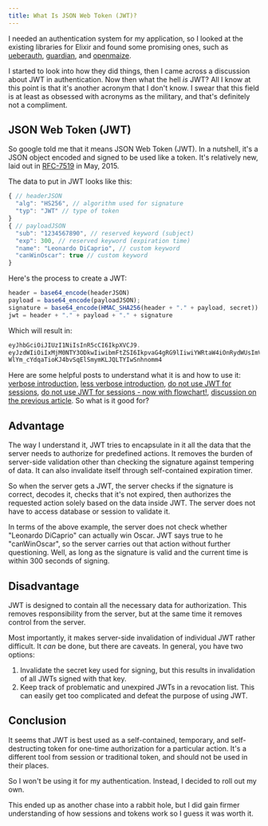 ```yaml
---
title: What Is JSON Web Token (JWT)?
---
```


I needed an authentication system for my application, so I looked at the existing libraries for Elixir and found some promising ones, such as [ueberauth](https://github.com/ueberauth/ueberauth), [guardian](https://github.com/ueberauth/guardian), and [openmaize](https://github.com/riverrun/openmaize). 

I started to look into how they did things, then I came across a discussion about JWT in authentication. Now then what the hell *is* JWT? All I know at this point is that it's another acronym that I don't know. I swear that this field is at least as obsessed with acronyms as the military, and that's definitely not a compliment. 

<!--more-->

## JSON Web Token (JWT)

So google told me that it means JSON Web Token (JWT). In a nutshell, it's a JSON object encoded and signed to be used like a token. It's relatively new, laid out in [RFC-7519](https://tools.ietf.org/html/rfc7519) in May, 2015. 

The data to put in JWT looks like this:

```js
{ // headerJSON
  "alg": "HS256", // algorithm used for signature
  "typ": "JWT" // type of token
}
{ // payloadJSON
  "sub": "1234567890", // reserved keyword (subject)
  "exp": 300, // reserved keyword (expiration time)
  "name": "Leonardo DiCaprio", // custom keyword
  "canWinOscar": true // custom keyword
}
```

Here's the process to create a JWT:

```js
header = base64_encode(headerJSON)
payload = base64_encode(payloadJSON);
signature = base64_encode(HMAC_SHA256(header + "." + payload, secret))
jwt = header + "." + payload + "." + signature
```

Which will result in:
```js
eyJhbGciOiJIUzI1NiIsInR5cCI6IkpXVCJ9.
eyJzdWIiOiIxMjM0NTY3ODkwIiwibmFtZSI6IkpvaG4gRG9lIiwiYWRtaW4iOnRydWUsImV4cCI6MzAwfQ.
WlYm_cYdqaTioKJ4bvSqElSmymKLJQLTYIwSnhnomm4
```

Here are some helpful posts to understand what it is and how to use it: [verbose introduction](https://jwt.io/introduction/), [less verbose introduction](https://stormpath.com/blog/jwt-the-right-way), [do not use JWT for sessions](http://cryto.net/~joepie91/blog/2016/06/13/stop-using-jwt-for-sessions/), [do not use JWT for sessions - now with flowchart!](http://cryto.net/~joepie91/blog/2016/06/19/stop-using-jwt-for-sessions-part-2-why-your-solution-doesnt-work/), [discussion on the previous article](https://news.ycombinator.com/item?id=11895440). So what is it good for?

## Advantage

The way I understand it, JWT tries to encapsulate in it all the data that the server needs to authorize for predefined actions. It removes the burden of server-side validation other than checking the signature against tempering of data. It can also invalidate itself through self-contained expiration timer.

So when the server gets a JWT, the server checks if the signature is correct, decodes it, checks that it's not expired, then authorizes the requested action solely based on the data inside JWT. The server does not have to access database or session to validate it. 

In terms of the above example, the server does not check whether "Leonardo DiCaprio" can actually win Oscar. JWT says true to he "canWinOscar", so the server carries out that action without further questioning. Well, as long as the signature is valid and the current time is within 300 seconds of signing.

## Disadvantage
JWT is designed to contain all the necessary data for authorization. This removes responsibility from the server, but at the same time it removes control from the server.

Most importantly, it makes server-side invalidation of individual JWT rather difficult. It *can* be done, but there are caveats. In general, you have two options: 

1. Invalidate the secret key used for signing, but this results in invalidation of all JWTs signed with that key.  
2. Keep track of problematic and unexpired JWTs in a revocation list. This can easily get too complicated and defeat the purpose of using JWT.

## Conclusion
It seems that JWT is best used as a self-contained, temporary, and self-destructing token for one-time authorization for a particular action. It's a different tool from session or traditional token, and should not be used in their places.

So I won't be using it for my authentication. Instead, I decided to roll out my own. 

This ended up as another chase into a rabbit hole, but I did gain firmer understanding of how sessions and tokens work so I guess it was worth it. 
